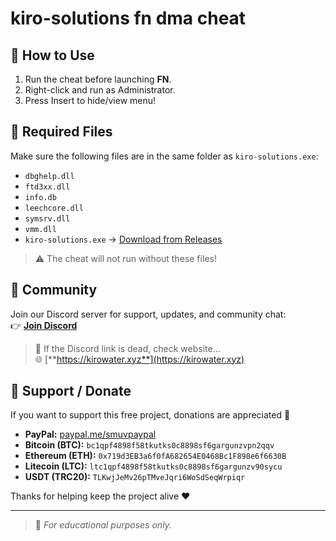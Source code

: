 # kiro-solutions fn dma cheat

## 🚀 How to Use

1. Run the cheat before launching **FN**.
2. Right-click and run as Administrator.
3. Press Insert to hide/view menu!

## 🧩 Required Files

Make sure the following files are in the same folder as `kiro-solutions.exe`:

- `dbghelp.dll`
- `ftd3xx.dll`
- `info.db`
- `leechcore.dll`
- `symsrv.dll`
- `vmm.dll`
- `kiro-solutions.exe` → [Download from Releases](https://github.com/kirowaterxyz/kiro-solutions-cheat/releases/tag/nightly)

> ⚠️ The cheat will not run without these files!

## 💬 Community

Join our Discord server for support, updates, and community chat:  
👉 [**Join Discord**](https://discord.gg/d4ZhmGTMNW)

> 🔁 If the Discord link is dead, check website...  
🌐 [**https://kirowater.xyz**](https://kirowater.xyz)

## 💸 Support / Donate

If you want to support this free project, donations are appreciated 🙏

- **PayPal:** [paypal.me/smuvpaypal](https://paypal.me/smuvpaypal)
- **Bitcoin (BTC):** `bc1qpf4898f58tkutks0c8898sf6gargunzvpn2qqv`
- **Ethereum (ETH):** `0x719d3EB3a6f0fA682654E0468Bc1F898e6f6630B`
- **Litecoin (LTC):** `ltc1qpf4898f58tkutks0c8898sf6gargunzv90sycu`
- **USDT (TRC20):** `TLKwjJeMv26pTMveJqri6WoSdSeqWrpiqr`

Thanks for helping keep the project alive ❤️

---

> 📎 *For educational purposes only.*

